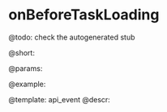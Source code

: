 onBeforeTaskLoading
=============

@todo:
	check the autogenerated stub

@short:
	

@params:

@example:


@template:	api_event
@descr:

